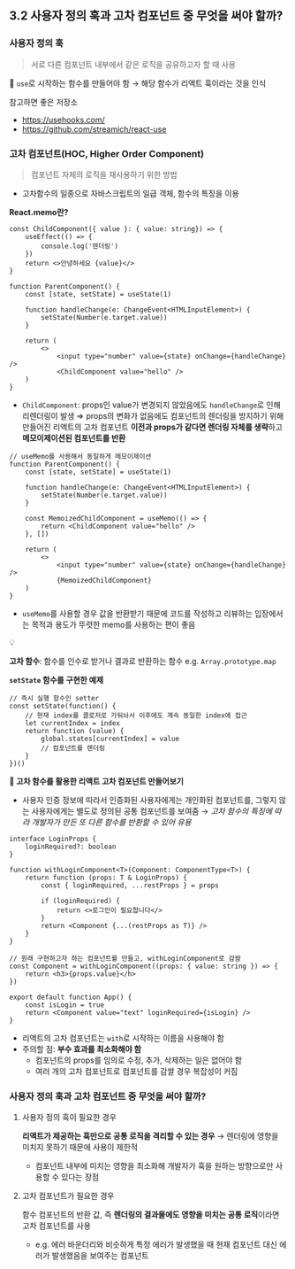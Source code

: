 ## 3.2 사용자 정의 훅과 고차 컴포넌트 중 무엇을 써야 할까?

### 사용자 정의 훅

> 서로 다른 컴포넌트 내부에서 같은 로직을 공유하고자 할 때 사용

📌 `use`로 시작하는 함수를 만들어야 함 → 해당 함수가 리액트 훅이라는 것을 인식

참고하면 좋은 저장소

- https://usehooks.com/
- https://github.com/streamich/react-use

### 고차 컴포넌트(HOC, Higher Order Component)

> 컴포넌트 자체의 로직을 재사용하기 위한 방법

- 고차함수의 일종으로 자바스크립트의 일급 객체, 함수의 특징을 이용

**React.memo란?**

```tsx
const ChildComponent({ value }: { value: string}) => {
	useEffect(() => {
		console.log('렌더링')
	})
	return <>안녕하세요 {value}</>
}

function ParentComponent() {
	const [state, setState] = useState(1)

	function handleChange(e: ChangeEvent<HTMLInputElement>) {
		setState(Number(e.target.value))
	}

	return (
		<>
			<input type="number" value={state} onChange={handleChange} />
			<ChildComponent value="hello" />
	)
}
```

- `ChildComponent`: props인 value가 변경되지 않았음에도 `handleChange`로 인해 리렌더링이 발생
  ⇒ props의 변화가 없음에도 컴포넌트의 렌더링을 방지하기 위해 만들어진 리액트의 고차 컴포넌트
  **이전과 props가 같다면 렌더링 자체를 생략**하고 **메모이제이션된 컴포넌트를 반환**

```tsx
// useMemo를 사용해서 동일하게 메모이제이션
function ParentComponent() {
	const [state, setState] = useState(1)

	function handleChange(e: ChangeEvent<HTMLInputElement>) {
		setState(Number(e.target.value))
	}

	const MemoizedChildComponent = useMemo(() => {
		return <ChildComponent value="hello" />
	}, [])

	return (
		<>
			<input type="number" value={state} onChange={handleChange} />
			{MemoizedChildComponent}
	)
}
```

- `useMemo`를 사용할 경우 값을 반환받기 때문에 코드를 작성하고 리뷰하는 입장에서는 목적과 용도가 뚜렷한 memo를 사용하는 편이 좋음

<aside>
💡

**고차 함수**: 함수를 인수로 받거나 결과로 반환하는 함수
e.g. `Array.prototype.map`

</aside>

**`setState` 함수를 구현한 예제**

```tsx
// 즉시 실행 함수인 setter
const setState(function() {
	// 현재 index를 클로저로 가둬놔서 이후에도 계속 동일한 index에 접근
	let currentIndex = index
	return function (value) {
		global.states[currentIndex] = value
		// 컴포넌트를 렌더링
	}
})()
```

**📌 고차 함수를 활용한 리액트 고차 컴포넌트 만들어보기**

- 사용자 인증 정보에 따라서 인증화된 사용자에게는 개인화된 컴포넌트를, 그렇지 않는 사용자에게는 별도로 정의된 공통 컴포넌트를 보여줌
  → _고차 함수의 특징에 따라 개발자가 만든 또 다른 함수를 반환할 수 있어 유용_

```tsx
interface LoginProps {
	loginRequired?: boolean
}

function withLoginComponent<T>(Component: ComponentType<T>) {
	return function (props: T & LoginProps) {
		const { loginRequired, ...restProps } = props

		if (loginRequired) {
			return <>로그인이 필요합니다</>
		}
		return <Component {...(restProps as T)} />
	}
}

// 원래 구현하고자 하는 컴포넌트를 만들고, withLoginComponent로 감쌈
const Component = withLoginComponent((props: { value: string }) => {
	return <h3>{props.value}</h>
})

export default function App() {
	const isLogin = true
	return <Component value="text" loginRequired={isLogin} />
}
```

- 리액트의 고차 컴포넌트는 `with`로 시작하는 이름을 사용해야 함
- 주의할 점: **부수 효과를 최소화해야 함**
  - 컴포넌트의 props를 임의로 수정, 추가, 삭제하는 일은 없어야 함
  - 여러 개의 고차 컴포넌트로 컴포넌트를 감쌀 경우 복잡성이 커짐

### 사용자 정의 훅과 고차 컴포넌트 중 무엇을 써야 할까?

1. 사용자 정의 훅이 필요한 경우

   **리액트가 제공하는 훅만으로 공통 로직을 격리할 수 있는 경우**
   → 렌더링에 영향을 미치지 못하기 때문에 사용이 제한적

   - 컴포넌트 내부에 미치는 영향을 최소화해 개발자가 훅을 원하는 방향으로만 사용할 수 있다는 장점

2. 고차 컴포넌트가 필요한 경우

   함수 컴포넌트의 반환 값, 즉 **렌더링의 결과물에도 영향을 미치는 공통 로직**이라면 고차 컴포넌트를 사용

   - e.g. 에러 바운더리와 비슷하게 특정 에러가 발생했을 때 현재 컴포넌트 대신 에러가 발생했음을 보여주는 컴포넌트
